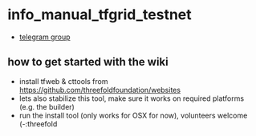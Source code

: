 # info_manual_tfgrid_testnet

- [telegram group](https://t.me/joinchat/BwOvOxxgK59GmRoZ2_sM0w)

## how to get started with the wiki

- install tfweb & cttools from https://github.com/threefoldfoundation/websites
- lets also stabilize this tool, make sure it works on required platforms (e.g. the builder)
- run the install tool (only works for OSX for now), volunteers welcome (-:threefold

## 
